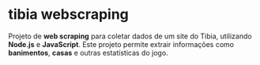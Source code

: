 # tibia webscraping

Projeto de **web scraping** para coletar dados de um site do Tibia, utilizando **Node.js** e **JavaScript**. Este projeto permite extrair informações como **banimentos**, **casas** e outras estatísticas do jogo.
